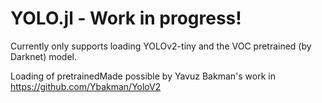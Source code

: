 # YOLO.jl - Work in progress!

Currently only supports loading YOLOv2-tiny and the VOC pretrained (by Darknet) model.

Loading of pretrainedMade possible by Yavuz Bakman's work in https://github.com/Ybakman/YoloV2
